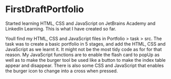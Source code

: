 # FirstDraftPortfolio
Started learning HTML, CSS and JavaScript on JetBrains Academy and LinkedIn Learning. This is what I have created so far.

Youll find my HTML, CSS and JavaScript files in Portfolio > task > src.
The task was to create a basic portfolio in 5 stages, and add the HTML, CSS and JavaScript as we learnt it. 
It might not be the most tidy code as for for that reason.
My JavaScript functions are to enable the flash card to popUp as well as to make the burger tool be used like a button to make the index table appear and disappear.
There is also some CSS and JavaScript that enables the burger icon to change into a cross when pressed.
